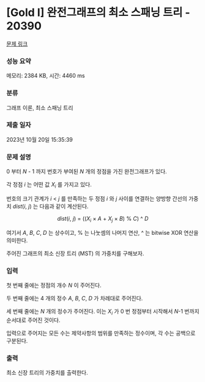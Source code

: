 # [Gold I] 완전그래프의 최소 스패닝 트리 - 20390 

[문제 링크](https://www.acmicpc.net/problem/20390) 

### 성능 요약

메모리: 2384 KB, 시간: 4460 ms

### 분류

그래프 이론, 최소 스패닝 트리

### 제출 일자

2023년 10월 20일 15:35:39

### 문제 설명

<p>0 부터 <em>N</em> - 1 까지 번호가 부여된 <em>N</em> 개의 정점을 가진 완전그래프가 있다.</p>

<p>각 정점 <em>i</em> 는 어떤 값 <em>X<sub>i</sub></em> 를 가지고 있다.</p>

<p>번호의 크기 관계가 <em>i</em>  < <em>j</em>  를 만족하는 두 정점 <em>i</em> 와 <em>j</em> 사이를 연결하는 양방향 간선의 가중치 <em>dist</em>(<em>i</em>, <em>j</em>) 는 다음과 같이 계산된다.</p>

<p style="text-align: center;"><em>dist</em>(<em>i</em>, <em>j</em>) = ((<em>X<sub>i</sub></em>  × <em>A</em> + <em>X<sub>j</sub></em>  × <em>B</em>) % <em>C</em>) ^ <em>D</em></p>

<p>여기서 <em>A</em>, <em>B</em>, <em>C</em>, <em>D</em> 는 상수이고, % 는 나눗셈의 나머지 연산, ^ 는 bitwise XOR 연산을 의미한다.</p>

<p>주어진 그래프의 최소 신장 트리 (MST) 의 가중치를 구해보자.</p>

### 입력 

 <p>첫 번째 줄에는 정점의 개수 <em>N</em> 이 주어진다.</p>

<p>두 번째 줄에는 4 개의 정수 <em>A</em>, <em>B</em>, <em>C</em>, <em>D</em> 가 차례대로 주어진다.</p>

<p>세 번째 줄에는 <em>N</em> 개의 정수가 주어진다. 이는 <em>X<sub>i</sub></em> 가 0 번 정점부터 시작해서 <em>N</em>-1 번까지 순서대로 주어진 것이다.</p>

<p>입력으로 주어지는 모든 수는 제약사항의 범위를 만족하는 정수이며, 각 수는 공백으로 구분된다.</p>

### 출력 

 <p>최소 신장 트리의 가중치를 출력한다.</p>

